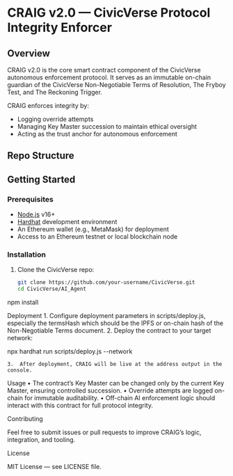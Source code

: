 # CRAIG v2.0 — CivicVerse Protocol Integrity Enforcer

## Overview

CRAIG v2.0 is the core smart contract component of the CivicVerse autonomous enforcement protocol. It serves as an immutable on-chain guardian of the CivicVerse Non-Negotiable Terms of Resolution, The Fryboy Test, and The Reckoning Trigger.

CRAIG enforces integrity by:

- Logging override attempts  
- Managing Key Master succession to maintain ethical oversight  
- Acting as the trust anchor for autonomous enforcement

## Repo Structure

## Getting Started

### Prerequisites

- [Node.js](https://nodejs.org/) v16+  
- [Hardhat](https://hardhat.org/) development environment  
- An Ethereum wallet (e.g., MetaMask) for deployment  
- Access to an Ethereum testnet or local blockchain node

### Installation

1. Clone the CivicVerse repo:  
   ```bash
   git clone https://github.com/your-username/CivicVerse.git
   cd CivicVerse/AI_Agent
npm install

Deployment
	1.	Configure deployment parameters in scripts/deploy.js, especially the termsHash which should be the IPFS or on-chain hash of the Non-Negotiable Terms document.
	2.	Deploy the contract to your target network:

 npx hardhat run scripts/deploy.js --network <your-network>

 	3.	After deployment, CRAIG will be live at the address output in the console.

Usage
	•	The contract’s Key Master can be changed only by the current Key Master, ensuring controlled succession.
	•	Override attempts are logged on-chain for immutable auditability.
	•	Off-chain AI enforcement logic should interact with this contract for full protocol integrity.

Contributing

Feel free to submit issues or pull requests to improve CRAIG’s logic, integration, and tooling.

License

MIT License — see LICENSE file.

   
